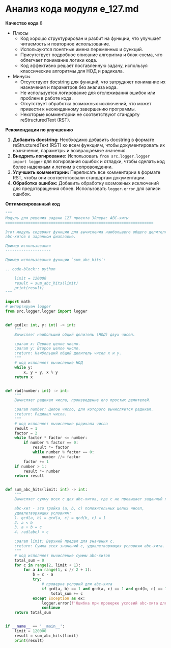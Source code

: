 # Анализ кода модуля e_127.md

**Качество кода**
8
-  Плюсы
    - Код хорошо структурирован и разбит на функции, что улучшает читаемость и повторное использование.
    - Используются понятные имена переменных и функций.
    -  Присутствует подробное описание алгоритма и блок-схема, что облегчает понимание логики кода.
    -  Код эффективно решает поставленную задачу, используя классические алгоритмы для НОД и радикала.
-  Минусы
    -  Отсутствуют docstring для функций, что затрудняет понимание их назначения и параметров без анализа кода.
    -  Не используется логирование для отслеживания ошибок или проблем в работе кода.
    -  Отсутствует обработка возможных исключений, что может привести к неожиданному завершению программы.
    -   Некоторые комментарии не соответствуют стандарту reStructuredText (RST).

**Рекомендации по улучшению**

1. **Добавить docstring:** Необходимо добавить docstring в формате reStructuredText (RST) ко всем функциям, чтобы документировать их назначение, параметры и возвращаемые значения.
2. **Внедрить логирование:** Использовать `from src.logger.logger import logger` для логирования ошибок и отладки, чтобы сделать код более надежным и легким в сопровождении.
3. **Улучшить комментарии:**  Переписать все комментарии в формате RST, чтобы они соответствовали стандартам документации.
4. **Обработка ошибок:** Добавить обработку возможных исключений для предотвращения сбоев. Использовать `logger.error` для записи ошибок.

**Оптимизированный код**

```python
"""
Модуль для решения задачи 127 проекта Эйлера: ABC-хиты
=================================================================

Этот модуль содержит функции для вычисления наибольшего общего делителя (НОД), радикала числа и поиска
abc-хитов в заданном диапазоне.

Пример использования
--------------------

Пример использования функции `sum_abc_hits`:

.. code-block:: python

    limit = 120000
    result = sum_abc_hits(limit)
    print(result)
"""

import math
# импортируем logger
from src.logger.logger import logger


def gcd(x: int, y: int) -> int:
    """
    Вычисляет наибольший общий делитель (НОД) двух чисел.

    :param x: Первое целое число.
    :param y: Второе целое число.
    :return: Наибольший общий делитель чисел x и y.
    """
    # код исполняет вычисление НОД
    while y:
        x, y = y, x % y
    return x


def rad(number: int) -> int:
    """
    Вычисляет радикал числа, произведение его простых делителей.

    :param number: Целое число, для которого вычисляется радикал.
    :return: Радикал числа.
    """
    # код исполняет вычисление радикала числа
    result = 1
    factor = 2
    while factor * factor <= number:
        if number % factor == 0:
            result *= factor
            while number % factor == 0:
                number //= factor
        factor += 1
    if number > 1:
        result *= number
    return result


def sum_abc_hits(limit: int) -> int:
    """
    Вычисляет сумму всех c для abc-хитов, где c не превышает заданный предел.

    abc-хит - это тройка (a, b, c) положительных целых чисел,
    удовлетворяющих условиям:
    1. gcd(a, b) = gcd(a, c) = gcd(b, c) = 1
    2. a < b
    3. a + b = c
    4. rad(abc) < c

    :param limit: Верхний предел для значения c.
    :return: Сумма всех значений c, удовлетворяющих условиям abc-хита.
    """
    # код исполняет вычисление суммы abc-хитов
    total_sum = 0
    for c in range(2, limit + 1):
        for a in range(1, c // 2 + 1):
            b = c - a
            try:
                # проверка условий для abc-хита
                if gcd(a, b) == 1 and gcd(a, c) == 1 and gcd(b, c) == 1 and a < b and rad(a * b * c) < c:
                    total_sum += c
            except Exception as ex:
                logger.error(f'Ошибка при проверке условий abc-хита для a={a}, b={b}, c={c}', exc_info=ex)
                continue
    return total_sum


if __name__ == '__main__':
    limit = 120000
    result = sum_abc_hits(limit)
    print(result)
```